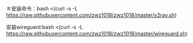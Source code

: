 ＃安装命令：bash <(curl -s -L https://raw.githubusercontent.com/zwz1018/zwz1018/master/v2ray.sh)


安装wireguard:bash <(curl -s -L https://raw.githubusercontent.com/zwz1018/zwz1018/master/wireguard.sh)
